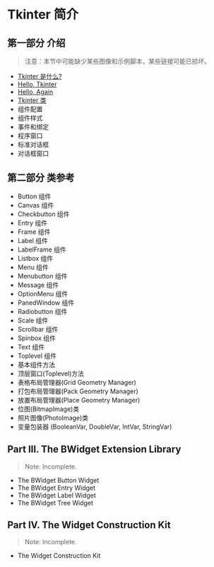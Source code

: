 # Tkinter 简介 #


## 第一部分 介绍 ##

> 注意：本节中可能缺少某些图像和示例脚本，某些链接可能已损坏。

- [Tkinter 是什么?](whats-tkinter.md)
- [Hello, Tkinter](hello-tkinter.md)
- [Hello, Again](hello-again.md)
- [Tkinter 类](tkinter-classes.md)
- 组件配置
- 组件样式
- 事件和绑定
- 程序窗口
- 标准对话框
- 对话框窗口



## 第二部分 类参考 ##

- Button 组件
- Canvas 组件
- Checkbutton 组件
- Entry 组件
- Frame 组件
- Label 组件
- LabelFrame 组件
- Listbox 组件
- Menu 组件
- Menubutton 组件
- Message 组件
- OptionMenu 组件
- PanedWindow 组件
- Radiobutton 组件
- Scale 组件
- Scrollbar 组件
- Spinbox 组件
- Text 组件
- Toplevel 组件
- 基本组件方法
- 顶层窗口(Toplevel)方法
- 表格布局管理器(Grid Geometry Manager)
- 打包布局管理器(Pack Geometry Manager)
- 放置布局管理器(Place Geometry Manager)
- 位图(BitmapImage)类
- 照片图像(PhotoImage)类
- 变量包装器 (BooleanVar, DoubleVar, IntVar, StringVar)



## Part III. The BWidget Extension Library ##

> Note: Incomplete.

- The BWidget Button Widget
- The BWidget Entry Widget
- The BWidget Label Widget
- The BWidget Tree Widget

## Part IV. The Widget Construction Kit ##

> Note: Incomplete.

- The Widget Construction Kit